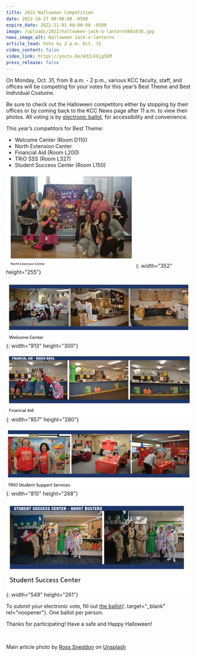 ```yaml
---
title: 2022 Halloween Competition
date: 2022-10-27 00:00:00 -0500
expire_date: 2022-11-01 00:00:00 -0500
image: /uploads/2022/halloween-jack-o-lantern560x678.jpg
news_image_alt: Halloween Jack-o-lanterns
article_lead: Vote by 2 p.m. Oct. 31
video_content: false
video_link: https://youtu.be/4d2LkGjg5bM
press_release: false
---
```

On Monday, Oct. 31, from 8 a.m. - 2 p.m., various KCC faculty, staff, and offices will be competing for your votes for this year’s Best Theme and Best Individual Costume.

Be sure to check out the Halloween competitors either by stopping by their offices or by coming back to the KCC News page after 11 a.m. to view their photos. All voting is by [electronic ballot](https://docs.google.com/forms/d/e/1FAIpQLScG00KIEJYos-oEXlLMGrAGj_h39dIlHt_rzeGLNOpfGSE7Yw/viewform?usp=sf_link), for accessibility and convenience.

This year’s competitors for Best Theme:

* Welcome Center (Room D110)
* North Extension Center
* Financial Aid (Room L200)
* TRiO SSS (Room L327)
* Student Success Center (Room L150)

![](/uploads/2022/halloween-2022-nec-250tall.jpg){: width="352" height="255"}

![](/uploads/2022/halloween-welcome-center-2022-300.jpg){: width="913" height="300"}

![](/uploads/2022/halloween-2022-financial-aid-3.jpg){: width="857" height="280"}

![](/uploads/2022/halloween-2022-trio-3.jpg){: width="815" height="268"}

![](/uploads/2022/halloween-2022-student-success-center.jpg){: width="549" height="261"}

To submit your electronic vote, fill out [the ballot](https://docs.google.com/forms/d/e/1FAIpQLScG00KIEJYos-oEXlLMGrAGj_h39dIlHt_rzeGLNOpfGSE7Yw/viewform?usp=sf_link){: target="_blank" rel="noopener"}. One ballot per person.

Thanks for participating\! Have a safe and Happy Halloween\!

&nbsp;

Main article photo by [Ross Sneddon](https://unsplash.com/@rosssneddon?utm_source=unsplash&amp;utm_medium=referral&amp;utm_content=creditCopyText) on [Unsplash](https://unsplash.com/s/photos/halloween-background?utm_source=unsplash&amp;utm_medium=referral&amp;utm_content=creditCopyText)